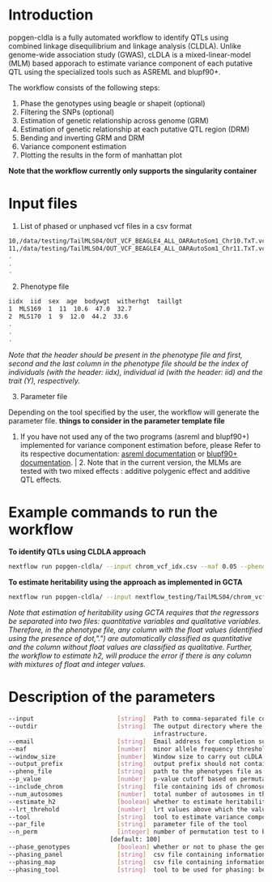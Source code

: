 # Introduction

popgen-cldla is a fully automated workflow to identify QTLs using
combined linkage disequilibrium and linkage analysis (CLDLA). Unlike
genome-wide association study (GWAS), cLDLA is a mixed-linear-model
(MLM) based apporach to estimate variance component of each putative QTL
using the specialized tools such as ASREML and blupf90+.

The workflow consists of the following steps:

1. Phase the genotypes using beagle or shapeit (optional)
2. Filtering the SNPs (optional)
3. Estimation of genetic relationship across genome (GRM)
4. Estimation of genetic relationship at each putative QTL region
   (DRM)
5. Bending and inverting GRM and DRM
6. Variance component estimation
7. Plotting the results in the form of manhattan plot

**Note that the workflow currently only supports the singularity
container**

# Input files

1. List of phased or unphased vcf files in a csv format

```Bash
10,/data/testing/TailMLS04/OUT_VCF_BEAGLE4_ALL_OARAutoSom1_Chr10.TxT.vcf.gz,/data/testing/TailMLS04/OUT_VCF_BEAGLE4_ALL_OARAutoSom1_Chr10.TxT.vcf.gz.csi
11,/data/testing/TailMLS04/OUT_VCF_BEAGLE4_ALL_OARAutoSom1_Chr11.TxT.vcf.gz,/data/testing/TailMLS04/OUT_VCF_BEAGLE4_ALL_OARAutoSom1_Chr11.TxT.vcf.gz.csi
.
.
.
```

2. Phenotype file

```Bash
iidx  iid  sex  age  bodywgt  witherhgt  taillgt
1  MLS169  1  11  10.6  47.0  32.7
2  MLS170  1  9  12.0  44.2  33.6
.
.
.
```

_Note that the header should be present in the phenotype file and
first, second and the last column in the phenotype file should be the
index of individuals (with the header: iidx), individual id (with the
header: iid) and the trait (Y), respectively._

3. Parameter file

Depending on the tool specified by the user, the workflow will
generate the parameter file.
**things to consider in the parameter template file**

1. If you have not used any of the two programs (asreml and blupf90+)
   implemented for variance component estimation before, please Refer to
   its respective documentation: [asreml
   documentation](https://asreml.kb.vsni.co.uk/wp-content/uploads/sites/3/ASReml-R-Reference-Manual-4.2.pdf)
   or [blupf90+
   documentation](http://nce.ads.uga.edu/html/projects/programs/docs/blupf90_all8.pdf).
   | 2. Note that in the current version, the MLMs are tested with two
   mixed effects : additive polygenic effect and additive QTL effects.

# Example commands to run the workflow

**To identify QTLs using CLDLA approach**

```Bash
nextflow run popgen-cldla/ --input chrom_vcf_idx.csv --maf 0.05 --pheno_file TailMLS04.template.phe -qs 10 --outdir testing_blupf90_TailMLS04 -resume -profile singularity --output_prefix TailMLS04 --tool blupf90
```

**To estimate heritability using the approach as implemented in GCTA**

```Bash
nextflow run popgen-cldla/ --input nextflow_testing/TailMLS04/chrom_vcf_idx.csv --maf 0.05 --pheno_file nextflow_testing/TailMLS04/TailMLS04.template.phe -qs 10 --outdir testing_h2_TailMLS04 -resume -profile singularity --output_prefix TailMLS04_h2 --estimate_h2
```

_Note that estimation of heritability using GCTA requires that the
regressors be separated into two files: quantitative variables and
qualitative variables. Therefore, in the phenotype file, any column with
the float values (identified using the presence of dot,\".\") are
automatically classified as quantitative and the column without float
values are classified as qualitative. Further, the workflow to estimate
h2, will produce the error if there is any column with mixtures of float
and integer values._

# Description of the parameters

```Bash
--input                       [string]  Path to comma-separated file containing information about the samples in the experiment.
--outdir                      [string]  The output directory where the results will be saved. You have to use absolute paths to storage on Cloud
                                        infrastructure.
--email                       [string]  Email address for completion summary.
--maf                         [number]  minor allele frequency threshold; SNPs with MAF less than this threshold will filtered out
--window_size                 [number]  Window size to carry out cLDLA analysis [default: 40]
--output_prefix               [string]  output prefix should not contain the dot in it [default: cldla_run1]
--pheno_file                  [string]  path to the phenotypes file as recognized by echidna
--p_value                     [number]  p-value cutoff based on permutation test
--include_chrom               [string]  file containing ids of chromosome on which cLDLA will be carried out
--num_autosomes               [number]  total number of autosomes in the dataset
--estimate_h2                 [boolean] whether to estimate heritability using gcta tool
--lrt_threhold                [number]  lrt values above which the values are significant [default: 18]
--tool                        [string]  tool to estimate variance components [default: blupf90]
--par_file                    [string]  parameter file of the tool
--n_perm                      [integer] number of permutation test to be carried out to determine the significant threshold for CLDLA or H2 estimation
                            [default: 100]
--phase_genotypes             [boolean] whether or not to phase the genotypes
--phasing_panel               [string]  csv file containing information about path to the vcf files to be used for imputation
--phasing_map                 [string]  csv file containing information about path to the recombination map files
--phasing_tool                [string]  tool to be used for phasing: beagle5 or shapeit5 [default: beagle5]
```
